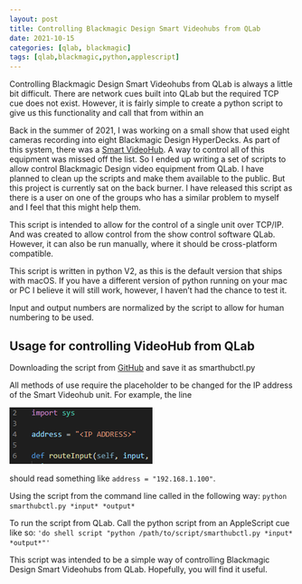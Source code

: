 ```yaml
---
layout: post
title: Controlling Blackmagic Design Smart Videohubs from QLab
date: 2021-10-15
categories: [qlab, blackmagic]
tags: [qlab,blackmagic,python,applescript]
---
```


Controlling Blackmagic Design Smart Videohubs from QLab is always a little bit difficult. There are network cues built into QLab but the required TCP cue does not exist. However, it is fairly simple to create a python script to give us this functionality and call that from within an

Back in the summer of 2021, I was working on a small show that used eight cameras recording into eight Blackmagic Design HyperDecks. As part of this system, there was a [Smart VideoHub](https://www.blackmagicdesign.com/products/smartvideohub). A way to control all of this equipment was missed off the list. So I ended up writing a set of scripts to allow control Blackmagic Design video equipment from QLab. I have planned to clean up the scripts and make them available to the public. But this project is currently sat on the back burner. I have released this script as there is a user on one of the groups who has a similar problem to myself and I feel that this might help them.

This script is intended to allow for the control of a single unit over TCP/IP. And was created to allow control from the show control software QLab. However, it can also be run manually, where it should be cross-platform compatible.

This script is written in python V2, as this is the default version that ships with macOS. If you have a different version of python running on your mac or PC I believe it will still work, however, I haven’t had the chance to test it.

Input and output numbers are normalized by the script to allow for human numbering to be used.

## Usage for controlling VideoHub from QLab
Downloading the script from [GitHub](https://github.com/harmanhobbit/smarthubctl) and save it as smarthubctl.py

All methods of use require the placeholder to be changed for the IP address of the Smart Videohub unit. For example, the line 

![test](/media/posts/images/ip_address.PNG)

should read something like `address = "192.168.1.100"`.

Using the script from the command line called in the following way: `python smarthubctl.py *input* *output*`

To run the script from QLab. Call the python script from an AppleScript cue like so: `'do shell script "python /path/to/script/smarthubctl.py *input* *output*"'`

This script was intended to be a simple way of controlling Blackmagic Design Smart Videohubs from QLab. Hopefully, you will find it useful.